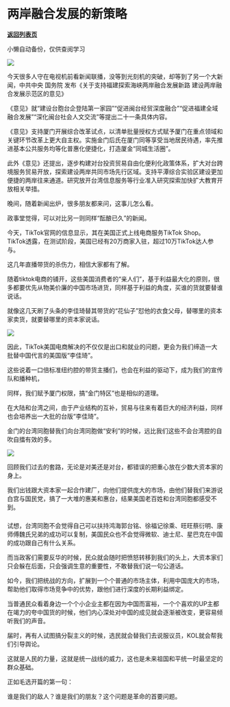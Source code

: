 # 两岸融合发展的新策略

[**返回列表页**](/gzh/政事堂2019)

小懒自动备份，仅供查阅学习

![](https://mmbiz.qpic.cn/mmbiz_png/rxhS23yu8cNzSP0qJd2e6Tmd44z3XB4XVTZtH4zgUCnapllcabadxv491SYDJhGJrMpicKTN4wDTJUiamAkj97aA/640?wx_fmt=png)

今天很多人守在电视机前看新闻联播，没等到光刻机的突破，却等到了另一个大新闻，中共中央 国务院 发布《关于支持福建探索海峡两岸融合发展新路
建设两岸融合发展示范区的意见》  

《意见》就“建设台胞台企登陆第一家园”“促进闽台经贸深度融合”“促进福建全域融合发展”“深化闽台社会人文交流”等提出二十一条具体内容。

《意见》支持厦门开展综合改革试点，以清单批量授权方式赋予厦门在重点领域和关键环节改革上更大自主权。实施金门后氏在厦门同等享受当地居民待遇，率先推进基本公共服务均等化普惠化便捷化，打造厦金“同城生活圈”。

此外《意见》还提出，逐步构建对台投资贸易自由化便利化政策体系，扩大对台跨境服务贸易开放，探索建设两岸共同市场先行区域。支持平潭综合实验区建设更加便捷的两岸往来通道。研究放开台湾信息服务等行业准入研究探索加快扩大教育开放相关举措。

晚间，随着新闻出炉，很多朋友都来问，这事儿怎么看。

政事堂觉得，可以对比另一则同样“酝酿已久”的新闻。

今天，TikTok官网的信息显示，其在美国正式上线电商服务TikTok
Shop。TikTok透露，在测试阶段，美国已经有20万商家入驻，超过10万TikTok达人参与。

这几年直播带货的杀伤力，相信大家都有了解。

随着tiktok电商的铺开，这些美国消费者的“亲人们”，基于利益最大化的原则，很多都要优先从物美价廉的中国市场进货，同样基于利益的角度，买谁的货就要替谁说话。

就像这几天刷了头条的李佳琦替其带货的“花仙子”怼他的衣食父母，替哪里的资本家卖货，就要替哪里的资本家说话。

![](https://mmbiz.qpic.cn/mmbiz_png/rxhS23yu8cNzSP0qJd2e6Tmd44z3XB4X87EjzeYCicOqjlkZ1Xh2QlYKoS0btUVgaHQYAmBMiblumDJzZaicN1Wibg/640?wx_fmt=png)

因此，TikTok美国电商解决的不仅仅是出口和就业的问题，更会为我们缔造一大批替中国代言的美国版“李佳琦”。

这些说着一口倍标准纽约腔的带货主播们，也会在利益的驱动下，成为我们的宣传队和播种机，  

同样，我们赋予厦门权限，搞“金门特区”也是相似的道理。

在大陆和台湾之间，由于产业结构的互补，贸易与往来有着巨大的经济利益，同样也会培养出一大批的台版“李佳琦”。

金门的台湾同胞替我们向台湾同胞做“安利”的时候，远比我们这些不会台湾腔的自吹自擂有效的多。

![](https://mmbiz.qpic.cn/mmbiz_png/rxhS23yu8cNzSP0qJd2e6Tmd44z3XB4XUhVybqm9FR0oh6SF7IMdZJE8rPw5RIwbhgbX6rflVVSHH5V98wmCpg/640?wx_fmt=png)

回顾我们过去的套路，无论是对美还是对台，都错误的把重心放在少数大资本家的身上。  

我们出钱跟大资本家一起合作建厂，向他们提供庞大的市场，由他们替我们来游说白宫与国民党，搞了一大堆的惠美和惠台，结果美国老百姓和台湾同胞都感受不到。

###
试想，台湾同胞不会觉得自己可以扶持鸿海郭台铭、徐福记徐乘、旺旺蔡衍明、康师傅魏氏兄弟的成功可以复制，美国民众也不会觉得微软、迪士尼、星巴克在中国的成功跟自己有什么关系。

  

而当政客们需要反华的时候，民众就会随时把愤怒转移到我们的头上，大资本家们只会躲在后面，只会强调生意的重要性，不敢替我们说一句公道话。

如今，我们把统战的方向，扩展到一个个普通的市场主体，利用中国庞大的市场，帮助他们取得市场竞争中的优势，跟他们进行深度的长期利益绑定。

当普通民众看着身边一个个小企业主都在因为中国而富裕，一个个喜欢的UP主都在竭力的夸中国货的时候，他们内心深处对中国的成见就会逐渐被改变，更容易倾听我们的声音。

届时，再有人试图搞分裂主义的时候，选民就会替我们去说服议员，KOL就会帮我们引导舆论。

这就是人民的力量，这就是统一战线的威力，这也是未来祖国和平统一时最坚定的群众基础。  

正如毛选开篇的第一句：

谁是我们的敌人？谁是我们的朋友？这个问题是革命的首要问题。

